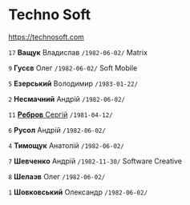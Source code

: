 # Techno Soft

https://technosoft.com

`17` **Ващук** Владислав `/1982-06-02/` Matrix

`9` **Гусєв** Олег `/1982-06-02/` Soft Mobile

`5` **Езерський** Володимир `/1983-01-22/`

`2` **Несмачний** Андрій `/1982-06-02/`

`11` [**Ребров** Сергій](/players/_rebrov.sergey.19810412.jpg) `/1981-04-12/`

`6` **Русол** Андрій `/1982-06-02/`

`4` **Тимощук** Анатолій `/1982-06-02/`

`7` **Шевченко** Андрій `/1982-11-30/` Software Creative

`8` **Шелаэв** Олег `/1982-06-02/`

`1` **Шовковський** Олександр `/1982-06-02/`